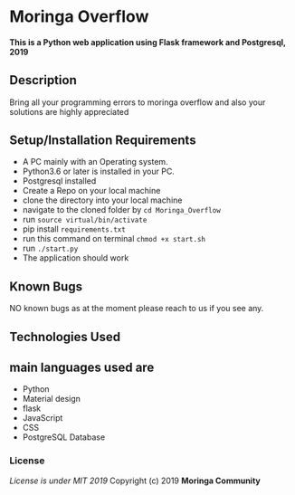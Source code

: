 # Moringa Overflow
#### This is a Python web application using Flask framework and Postgresql, 2019

## Description
Bring all your programming errors to moringa overflow and also your solutions are highly appreciated
## Setup/Installation Requirements
* A PC mainly with an Operating system.
* Python3.6 or later is installed in your PC.
* Postgresql installed
* Create a Repo on your local machine
* clone the directory into your local machine
* navigate to the cloned folder by `cd Moringa_Overflow`
* run `source virtual/bin/activate`
* pip install `requirements.txt`
* run this command on terminal `chmod +x start.sh`
* run `./start.py`
* The application should work
## Known Bugs
NO known bugs as at the moment please reach to us if you see any.



## Technologies Used
## main languages used are
* Python
* Material design
* flask
* JavaScript
* CSS
* PostgreSQL Database

### License
*License is under MIT 2019*
Copyright (c) 2019 **Moringa Community**
